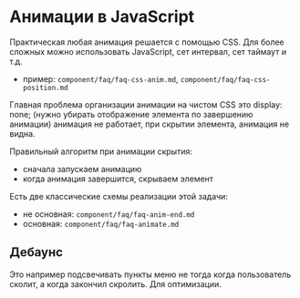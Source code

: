 # Анимации в JavaScript
Практическая любая анимация решается с помощью CSS. Для более сложных можно использовать JavaScript, сет интервал, сет таймаут и т.д.

- пример: `component/faq/faq-css-anim.md`, `component/faq/faq-css-position.md`

Главная проблема организации анимации на чистом CSS это display: none; (нужно убирать отображение элемента по завершению анимации) анимация не работает, при скрытии элемента, анимация не видна.

Правильный алгоритм при анимации скрытия:
- сначала запускаем анимацию
- когда анимация завершится, скрываем элемент

Есть две классические схемы реализации этой задачи:
- не основная: `component/faq/faq-anim-end.md`
- основная: `component/faq/faq-animate.md`

## Дебаунс
Это например подсвечивать пункты меню не тогда когда пользователь сколит, а когда закончил скролить. Для оптимизации.

